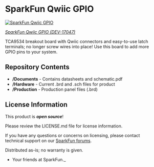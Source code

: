 SparkFun Qwiic GPIO
=======================================

[![SparkFun Qwiic GPIO](https://cdn.sparkfun.com/assets/parts/1/5/9/9/3/17047-SparkFun_Qwiic_GPIO-01.jpg)](https://cdn.sparkfun.com/assets/parts/1/5/9/9/3/17047-SparkFun_Qwiic_GPIO-01.jpg)

[*SparkFun Qwiic GPIO (DEV-17047)*](https://www.sparkfun.com/products/17047)

TCA9534 breakout board with Qwiic connectors and easy-to-use latch terminals; no longer screw wires into place! Use this board to add more GPIO pins to your system.

Repository Contents
-------------------

* **/Documents** - Contains datasheets and schematic.pdf
* **/Hardware** - Current .brd and .sch files for product
* **/Production** - Production panel files (.brd)

License Information
-------------------

This product is _**open source**_!

Please review the LICENSE.md file for license information.

If you have any questions or concerns on licensing, please contact technical support on our [SparkFun forums](https://forum.sparkfun.com/viewforum.php?f=152).

Distributed as-is; no warranty is given.

- Your friends at SparkFun._

